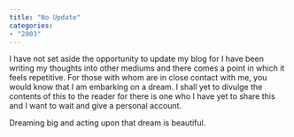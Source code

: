 ```yaml
---
title: "No Update"
categories:
- "2003"
---
```


I have not set aside the opportunity to update my blog for I have been writing my thoughts into other mediums and there comes a point in which it feels repetitive. For those with whom are in close contact with me, you would know that I am embarking on a dream. I shall yet to divulge the contents of this to the reader for there is one who I have yet to share this and I want to wait and give a personal account.

Dreaming big and acting upon that dream is beautiful.